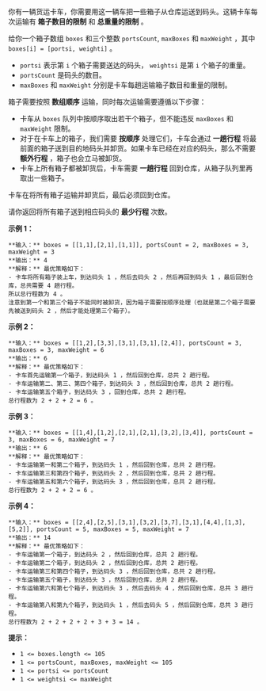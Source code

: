 你有一辆货运卡车，你需要用这一辆车把一些箱子从仓库运送到码头。这辆卡车每次运输有 **箱子数目的限制** 和 **总重量的限制** 。

给你一个箱子数组 `boxes` 和三个整数 `portsCount`, `maxBoxes` 和 `maxWeight` ，其中 `boxes[i] =
[ports​​i​, weighti]` 。

  * `ports​​i` 表示第 `i` 个箱子需要送达的码头， `weightsi` 是第 `i` 个箱子的重量。
  * `portsCount` 是码头的数目。
  * `maxBoxes` 和 `maxWeight` 分别是卡车每趟运输箱子数目和重量的限制。

箱子需要按照 **数组顺序** 运输，同时每次运输需要遵循以下步骤：

  * 卡车从 `boxes` 队列中按顺序取出若干个箱子，但不能违反 `maxBoxes` 和 `maxWeight` 限制。
  * 对于在卡车上的箱子，我们需要 **按顺序** 处理它们，卡车会通过 **一趟行程** 将最前面的箱子送到目的地码头并卸货。如果卡车已经在对应的码头，那么不需要 **额外行程** ，箱子也会立马被卸货。
  * 卡车上所有箱子都被卸货后，卡车需要 **一趟行程** 回到仓库，从箱子队列里再取出一些箱子。

卡车在将所有箱子运输并卸货后，最后必须回到仓库。

请你返回将所有箱子送到相应码头的 **最少行程** 次数。

**示例 1：**

    
    
    **输入：** boxes = [[1,1],[2,1],[1,1]], portsCount = 2, maxBoxes = 3, maxWeight = 3
    **输出：** 4
    **解释：** 最优策略如下：
    - 卡车将所有箱子装上车，到达码头 1 ，然后去码头 2 ，然后再回到码头 1 ，最后回到仓库，总共需要 4 趟行程。
    所以总行程数为 4 。
    注意到第一个和第三个箱子不能同时被卸货，因为箱子需要按顺序处理（也就是第二个箱子需要先被送到码头 2 ，然后才能处理第三个箱子）。
    

**示例 2：**

    
    
    **输入：** boxes = [[1,2],[3,3],[3,1],[3,1],[2,4]], portsCount = 3, maxBoxes = 3, maxWeight = 6
    **输出：** 6
    **解释：** 最优策略如下：
    - 卡车首先运输第一个箱子，到达码头 1 ，然后回到仓库，总共 2 趟行程。
    - 卡车运输第二、第三、第四个箱子，到达码头 3 ，然后回到仓库，总共 2 趟行程。
    - 卡车运输第五个箱子，到达码头 3 ，回到仓库，总共 2 趟行程。
    总行程数为 2 + 2 + 2 = 6 。
    

**示例 3：**

    
    
    **输入：** boxes = [[1,4],[1,2],[2,1],[2,1],[3,2],[3,4]], portsCount = 3, maxBoxes = 6, maxWeight = 7
    **输出：** 6
    **解释：** 最优策略如下：
    - 卡车运输第一和第二个箱子，到达码头 1 ，然后回到仓库，总共 2 趟行程。
    - 卡车运输第三和第四个箱子，到达码头 2 ，然后回到仓库，总共 2 趟行程。
    - 卡车运输第五和第六个箱子，到达码头 3 ，然后回到仓库，总共 2 趟行程。
    总行程数为 2 + 2 + 2 = 6 。
    

**示例 4：**

    
    
    **输入：** boxes = [[2,4],[2,5],[3,1],[3,2],[3,7],[3,1],[4,4],[1,3],[5,2]], portsCount = 5, maxBoxes = 5, maxWeight = 7
    **输出：** 14
    **解释：** 最优策略如下：
    - 卡车运输第一个箱子，到达码头 2 ，然后回到仓库，总共 2 趟行程。
    - 卡车运输第二个箱子，到达码头 2 ，然后回到仓库，总共 2 趟行程。
    - 卡车运输第三和第四个箱子，到达码头 3 ，然后回到仓库，总共 2 趟行程。
    - 卡车运输第五个箱子，到达码头 3 ，然后回到仓库，总共 2 趟行程。
    - 卡车运输第六和第七个箱子，到达码头 3 ，然后去码头 4 ，然后回到仓库，总共 3 趟行程。
    - 卡车运输第八和第九个箱子，到达码头 1 ，然后去码头 5 ，然后回到仓库，总共 3 趟行程。
    总行程数为 2 + 2 + 2 + 2 + 3 + 3 = 14 。
    

**提示：**

  * `1 <= boxes.length <= 105`
  * `1 <= portsCount, maxBoxes, maxWeight <= 105`
  * `1 <= ports​​i <= portsCount`
  * `1 <= weightsi <= maxWeight`

